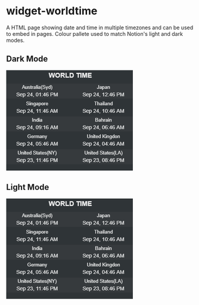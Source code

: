 # widget-worldtime
A HTML page showing date and time in multiple timezones and can be used to embed in pages.
Colour pallete used to match Notion's light and dark modes.
## Dark Mode
![LightMode](https://github.com/nsmathew/widget-worldtime/blob/master/dark%20mode.png)
## Light Mode
![LightMode](https://github.com/nsmathew/widget-worldtime/blob/master/dark%20mode.png)
